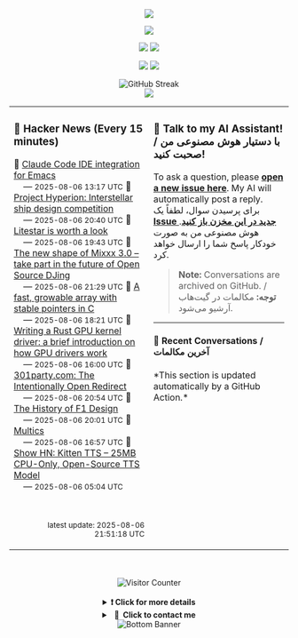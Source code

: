 <div align="center">
  <img src="https://readme-typing-svg.herokuapp.com?font=Fira+Code&weight=600&size=19&duration=3000&pause=1000&color=F7931A&center=true&vCenter=true&width=600&lines=%F0%9F%91%8B+Hi+%2C++I'm+(+Esmaeil+Asadi+%3C%3D%3E+%D8%A7%D8%B3%D9%80%D9%85%D9%80%D8%A7%D8%B9%D9%80%DB%8C%D9%80%D9%84+%D8%A7%D8%B3%D9%80%D8%AF%DB%8C+)"/>
</div>

<p align="center">
  <img src="http://github-profile-summary-cards.vercel.app/api/cards/profile-details?username=Null-Err0r&theme=gruvbox" />
</p>
<p align="center">
  <img src="http://github-profile-summary-cards.vercel.app/api/cards/repos-per-language?username=Null-Err0r&theme=gruvbox" />
  <img src="http://github-profile-summary-cards.vercel.app/api/cards/most-commit-language?username=Null-Err0r&theme=gruvbox" />
</p>
<p align="center">
  <img src="http://github-profile-summary-cards.vercel.app/api/cards/stats?username=Null-Err0r&theme=gruvbox" />
  <img src="http://github-profile-summary-cards.vercel.app/api/cards/productive-time?username=Null-Err0r&theme=gruvbox&utcOffset=8" />
</p>
<div align="center">
  <img src="https://streak-stats.demolab.com/?user=null-err0r&theme=gruvbox" alt="GitHub Streak" />
</div>
<div align="center">
  <img src="https://github-profile-trophy.vercel.app/?username=Null-Err0r&theme=gruvbox&no-frame=true&margin-w=15&margin-h=15&row=2&column=4" />
</div>

<!-- Start Dynamic Content Section -->
<table width="100%">
<tr>
<td width="50%" valign="top">

### 📰 Hacker News (Every 15 minutes)
<!-- HACKER_NEWS_START -->
🔹 <a href='https://github.com/manzaltu/claude-code-ide.el' target='_blank' rel='noopener noreferrer'>Claude Code IDE integration for Emacs</a><br>
&nbsp;&nbsp;&nbsp;&nbsp;— <small>2025-08-06 13:17 UTC</small>
🔹 <a href='https://www.projecthyperion.org' target='_blank' rel='noopener noreferrer'>Project Hyperion: Interstellar ship design competition</a><br>
&nbsp;&nbsp;&nbsp;&nbsp;— <small>2025-08-06 20:40 UTC</small>
🔹 <a href='https://www.b-list.org/weblog/2025/aug/06/litestar/' target='_blank' rel='noopener noreferrer'>Litestar is worth a look</a><br>
&nbsp;&nbsp;&nbsp;&nbsp;— <small>2025-08-06 19:43 UTC</small>
🔹 <a href='https://mixxx.org/news/2025-08-06-qml-project/' target='_blank' rel='noopener noreferrer'>The new shape of Mixxx 3.0 – take part in the future of Open Source DJing</a><br>
&nbsp;&nbsp;&nbsp;&nbsp;— <small>2025-08-06 21:29 UTC</small>
🔹 <a href='https://danielchasehooper.com/posts/segment_array/' target='_blank' rel='noopener noreferrer'>A fast, growable array with stable pointers in C</a><br>
&nbsp;&nbsp;&nbsp;&nbsp;— <small>2025-08-06 18:21 UTC</small>
🔹 <a href='https://www.collabora.com/news-and-blog/blog/2025/08/06/writing-a-rust-gpu-kernel-driver-a-brief-introduction-on-how-gpu-drivers-work/' target='_blank' rel='noopener noreferrer'>Writing a Rust GPU kernel driver: a brief introduction on how GPU drivers work</a><br>
&nbsp;&nbsp;&nbsp;&nbsp;— <small>2025-08-06 16:00 UTC</small>
🔹 <a href='https://301party.com/' target='_blank' rel='noopener noreferrer'>301party.com: The Intentionally Open Redirect</a><br>
&nbsp;&nbsp;&nbsp;&nbsp;— <small>2025-08-06 20:54 UTC</small>
🔹 <a href='https://www.espn.com/espn/feature/story/_/id/43832710/how-f1-evolved-1950-where-headed-2026' target='_blank' rel='noopener noreferrer'>The History of F1 Design</a><br>
&nbsp;&nbsp;&nbsp;&nbsp;— <small>2025-08-06 20:01 UTC</small>
🔹 <a href='https://www.multicians.org/multics.html' target='_blank' rel='noopener noreferrer'>Multics</a><br>
&nbsp;&nbsp;&nbsp;&nbsp;— <small>2025-08-06 16:57 UTC</small>
🔹 <a href='https://github.com/KittenML/KittenTTS' target='_blank' rel='noopener noreferrer'>Show HN: Kitten TTS – 25MB CPU-Only, Open-Source TTS Model</a><br>
&nbsp;&nbsp;&nbsp;&nbsp;— <small>2025-08-06 05:04 UTC</small>
<!-- HACKER_NEWS_END -->
<br>
<p align="right"><small>latest update: <!-- HACKER_NEWS_LAST_UPDATED -->2025-08-06 21:51:18 UTC<!-- /HACKER_NEWS_LAST_UPDATED --></small></p>

</td>
<td width="50%" valign="top">

### 🤖 Talk to my AI Assistant! / با دستیار هوش مصنوعی من صحبت کنید!
<p>To ask a question, please <strong><a href="https://github.com/Null-Err0r/Null-Err0r/issues/new">open a new issue here</a></strong>. My AI will automatically post a reply.<br>برای پرسیدن سوال، لطفاً یک <strong><a href="https://github.com/Null-Err0r/Null-Err0r/issues/new">Issue جدید در این مخزن باز کنید</a></strong>. هوش مصنوعی من به صورت خودکار پاسخ شما را ارسال خواهد کرد.</p>
<blockquote><p><strong>Note:</strong> Conversations are archived on GitHub. / <strong>توجه:</strong> مکالمات در گیت‌هاب آرشیو می‌شود.</p></blockquote>
<hr>
<h4>💬 Recent Conversations / آخرین مکالمات</h4>
<!-- CHAT_LOG_START -->
*This section is updated automatically by a GitHub Action.*
<!-- CHAT_LOG_END -->

</td>
</tr>
</table>
<!-- End Dynamic Content Section -->

<div align="center">
  <br> </br>
  <img src="https://ghvc.kabelkultur.se/?username=null-err0r&abbreviated=true&color=ff5500&label=%E2%81%AE%20%E2%81%AE%E2%81%AE%20%E2%81%AE%E2%81%AE%20%20%F0%9F%91%80%20%E2%81%AE%20%E2%81%AE%E2%81%AE%20%E2%81%AE%E2%81%AEVisitor%E2%81%AE%20%E2%81%AE%E2%81%AE%20%E2%81%AE%E2%81%AE%20%F0%9F%91%80%E2%81%AE%20%E2%81%AE%E2%81%AE%20%E2%81%AE%E2%81%AE%E2%81%AE%20%E2%81%AE%E2%81%AE%20%E2%81%AE%E2%81%AE⁮⁮" alt="Visitor Counter" />
  <br> </br>
</div>
<details align="center">
<summary> <b> ❗️ Click for more details</b> </summary>
<br>
<div align="center">
  <a href="https://next.ossinsight.io/widgets/official/analyze-user-contribution-time-distribution?user_id=19436819&period=all_times" target="_blank" style="display: block;">
    <picture>
      <source media="(prefers-color-scheme: dark)" srcset="https://next.ossinsight.io/widgets/official/analyze-user-contribution-time-distribution/thumbnail.png?user_id=19436819&period=all_times&image_size=auto&color_scheme=dark" width="700" height="auto">
      <img alt="Contribution Time Distribution" src="https://next.ossinsight.io/widgets/official/analyze-user-contribution-time-distribution/thumbnail.png?user_id=19436819&period=all_times&image_size=auto&color_scheme=dark" width="700" height="auto">
    </picture>
  </a>
</div>
<div align="center">
  <a href="https://next.ossinsight.io/widgets/official/compose-user-dashboard-stats?user_id=19436819" target="_blank" style="display: block;">
    <picture>
      <source media="(prefers-color-scheme: dark)" srcset="https://next.ossinsight.io/widgets/official/compose-user-dashboard-stats/thumbnail.png?user_id=19436819&image_size=auto&color_scheme=dark" width="700" height="auto">
      <img alt="Dashboard Stats" src="https://next.ossinsight.io/widgets/official/compose-user-dashboard-stats/thumbnail.png?user_id=19436819&image_size=auto&color_scheme=dark" width="700" height="auto">
    </picture>
  </a>
</div>
<div align="center">
  <a href="https://next.ossinsight.io/widgets/official/compose-org-activity-map?activity=stars&role=stars&owner_id=19436819&period=past_12_months" target="_blank" style="display: block;">
    <picture>
      <source media="(prefers-color-scheme: dark)" srcset="https://next.ossinsight.io/widgets/official/compose-org-activity-map/thumbnail.png?activity=stars&role=stars&owner_id=19436819&period=past_12_months&image_size=4x7&color_scheme=dark" width="700" height="auto">
      <img alt="Geographical Distribution" src="https://next.ossinsight.io/widgets/official/compose-org-activity-map/thumbnail.png?activity=stars&role=stars&owner_id=19436819&period=past_12_months&image_size=4x7&color_scheme=dark" width="700" height="auto">
    </picture>
  </a>
</div>
<div align="center">
  <img src="https://github-readme-activity-graph.vercel.app/graph?username=Null-Err0r&theme=gruvbox" alt="Activity Graph" />
</div>
<br>
</details>
<details align="center">
<summary> <b>  💬  Click to contact me</b> </summary>
<br>
<div align="center">
  <br><br>
  <a href="https://t.me/NullErr0r" target="_blank">
    <img src="https://img.shields.io/badge/Telegram-black?style=for-the-badge&logo=Telegram" alt="Telegram" />
  </a>
</div>
<br>
</details>
<div align="center">
  <img src="https://raw.githubusercontent.com/Trilokia/Trilokia/379277808c61ef204768a61bbc5d25bc7798ccf1/bottom_header.svg" alt="Bottom Banner" />
</div>
